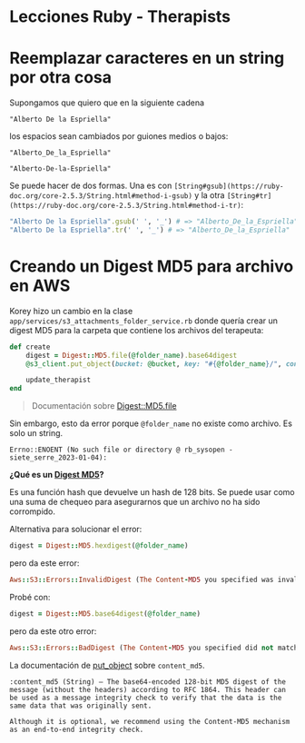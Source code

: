 # Lecciones Ruby - Therapists

# Reemplazar caracteres en un string por otra cosa

Supongamos que quiero que en la siguiente cadena

    "Alberto De la Espriella"

los espacios sean cambiados por guiones medios o bajos:

    "Alberto_De_la_Espriella"
    
    "Alberto-De-la-Espriella"

Se puede hacer de dos formas. Una es con `[String#gsub](https://ruby-doc.org/core-2.5.3/String.html#method-i-gsub)` y la otra `[String#tr](https://ruby-doc.org/core-2.5.3/String.html#method-i-tr)`:
```ruby
"Alberto De la Espriella".gsub(' ', '_') # => "Alberto_De_la_Espriella"
"Alberto De la Espriella".tr(' ', '_') # => "Alberto_De_la_Espriella"
```


# Creando un Digest MD5 para archivo en AWS

Korey hizo un cambio en la clase `app/services/s3_attachments_folder_service.rb` donde quería crear un digest MD5 para la carpeta que contiene los archivos del terapeuta:
```ruby
def create
	digest = Digest::MD5.file(@folder_name).base64digest
	@s3_client.put_object(bucket: @bucket, key: "#{@folder_name}/", content_md5: digest)

	update_therapist
end
```

> Documentación sobre [Digest::MD5.file](https://ruby-doc.org/stdlib-2.7.1/libdoc/digest/rdoc/Digest/Instance.html#method-i-file)

Sin embargo, esto da error porque `@folder_name` no existe como archivo. Es solo un string.

    Errno::ENOENT (No such file or directory @ rb_sysopen - siete_serre_2023-01-04):

**¿Qué es un [Digest MD5](https://en.wikipedia.org/wiki/MD5)?**

Es una función hash que devuelve un hash de 128 bits. Se puede usar como una suma de chequeo para asegurarnos que un archivo no ha sido corrompido.

Alternativa para solucionar el error:
```ruby
digest = Digest::MD5.hexdigest(@folder_name)
```

pero da este error:
```ruby
Aws::S3::Errors::InvalidDigest (The Content-MD5 you specified was invalid.):
```

Probé con:
```ruby
digest = Digest::MD5.base64digest(@folder_name)
```

pero da este otro error:
```ruby
Aws::S3::Errors::BadDigest (The Content-MD5 you specified did not match what we received.)
```

La documentación de [put_object](https://docs.aws.amazon.com/sdk-for-ruby/v2/api/Aws/S3/Client.html#put_object-instance_method) sobre `content_md5`.

    :content_md5 (String) — The base64-encoded 128-bit MD5 digest of the message (without the headers) according to RFC 1864. This header can be used as a message integrity check to verify that the data is the same data that was originally sent.
    
    Although it is optional, we recommend using the Content-MD5 mechanism as an end-to-end integrity check.

